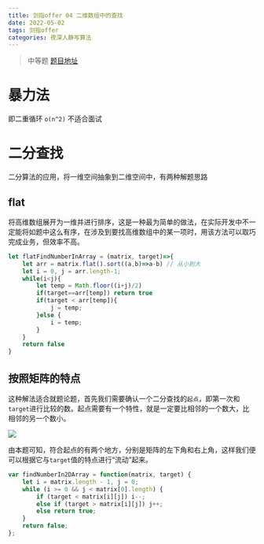 ```yaml
---
title: 剑指offer 04 二维数组中的查找
date: 2022-05-02
tags: 剑指offer
categories: 夜深人静写算法
---
```

> 中等题 [题目地址](https://leetcode-cn.com/problems/er-wei-shu-zu-zhong-de-cha-zhao-lcof/)

# 暴力法
即二重循环 `o(n^2)` 不适合面试

# 二分查找
二分算法的应用，将一维空间抽象到二维空间中，有两种解题思路

<!--more-->

## flat
将高维数组展开为一维并进行排序，这是一种最为简单的做法，在实际开发中不一定能将如题中这么有序，在涉及到要找高维数组中的某一项时，用该方法可以取巧完成业务，但效率不高。
```js
let flatFindNumberInArray = (matrix, target)=>{
    let arr = matrix.flat().sort((a,b)=>a-b) // 从小到大
    let i = 0, j = arr.length-1;
    while(i<j){
        let temp = Math.floor((i+j)/2)
        if(target==arr[temp]) return true
        if(target < arr[temp]){
            j = temp;
        }else {
            i = temp;
        }
    }
    return false
}
```
## 按照矩阵的特点

这种解法适合就题论题，首先我们需要确认一个二分查找的`起点`，即第一次和`target`进行比较的数。起点需要有一个特性，就是一定要比相邻的一个数大，比相邻的另一个数小。

![](https://www.helloimg.com/images/2022/05/03/RdX9hX.png)

由本题可知，符合起点的有两个地方，分别是矩阵的左下角和右上角，这样我们便可以根据它与`target`值的特点进行“流动”起来。

```js
var findNumberIn2DArray = function(matrix, target) {
    let i = matrix.length - 1, j = 0;
    while (i >= 0 && j < matrix[0].length) {
        if (target < matrix[i][j]) i--;
        else if (target > matrix[i][j]) j++;
        else return true;
    }
    return false;
};
```